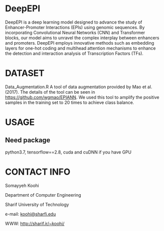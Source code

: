 # DeepEPI
DeepEPI is a deep learning model designed to advance the study of Enhancer-Promoter Interactions (EPIs) using genomic sequences. By incorporating Convolutional Neural Networks (CNN) and Transformer blocks, our model aims to unravel the complex interplay between enhancers and promoters. DeepEPI employs innovative methods such as embedding layers for one-hot coding and multihead attention mechanisms to enhance the detection and interaction analysis of Transcription Factors (TFs).
# DATASET
Data_Augmentation.R
A tool of data augmentation provided by Mao et al. (2017). The details of the tool can be seen in https://github.com/wgmao/EPIANN.
We used this tool to amplify the positive samples in the training set to 20 times to achieve class balance.
# USAGE
## Need package
python3.7,  tensorflow==2.8, cuda and cuDNN if you have GPU

# CONTACT INFO
Somayyeh Koohi

Department of Computer Engineering

Sharif University of Technology

e-mail: koohi@sharfi.edu

WWW: http://sharif.ir/~koohi/
